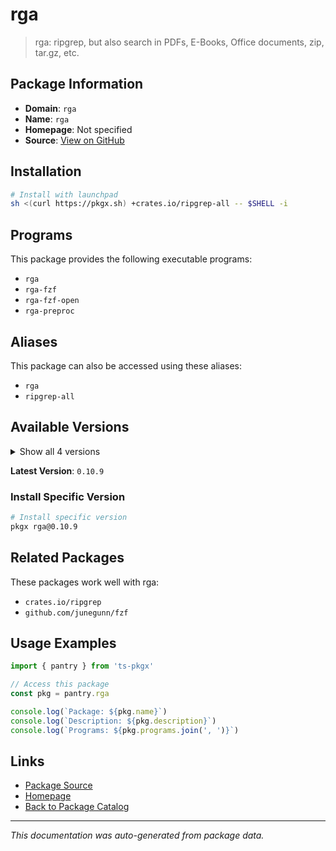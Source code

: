 # rga

> rga: ripgrep, but also search in PDFs, E-Books, Office documents, zip, tar.gz, etc.

## Package Information

- **Domain**: `rga`
- **Name**: `rga`
- **Homepage**: Not specified
- **Source**: [View on GitHub](https://github.com/pkgxdev/pantry/tree/main/projects/crates.io/ripgrep-all/package.yml)

## Installation

```bash
# Install with launchpad
sh <(curl https://pkgx.sh) +crates.io/ripgrep-all -- $SHELL -i
```

## Programs

This package provides the following executable programs:

- `rga`
- `rga-fzf`
- `rga-fzf-open`
- `rga-preproc`

## Aliases

This package can also be accessed using these aliases:

- `rga`
- `ripgrep-all`

## Available Versions

<details>
<summary>Show all 4 versions</summary>

- `0.10.9`, `0.10.8`, `0.10.7`, `0.10.6`

</details>

**Latest Version**: `0.10.9`

### Install Specific Version

```bash
# Install specific version
pkgx rga@0.10.9
```

## Related Packages

These packages work well with rga:

- `crates.io/ripgrep`
- `github.com/junegunn/fzf`

## Usage Examples

```typescript
import { pantry } from 'ts-pkgx'

// Access this package
const pkg = pantry.rga

console.log(`Package: ${pkg.name}`)
console.log(`Description: ${pkg.description}`)
console.log(`Programs: ${pkg.programs.join(', ')}`)
```

## Links

- [Package Source](https://github.com/pkgxdev/pantry/tree/main/projects/crates.io/ripgrep-all/package.yml)
- [Homepage](#)
- [Back to Package Catalog](../package-catalog.md)

---

*This documentation was auto-generated from package data.*
